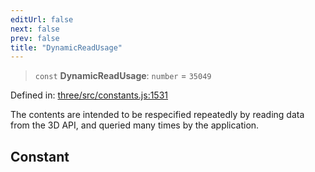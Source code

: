 ```yaml
---
editUrl: false
next: false
prev: false
title: "DynamicReadUsage"
---
```


> `const` **DynamicReadUsage**: `number` = `35049`

Defined in: [three/src/constants.js:1531](https://github.com/DefinitelyMaybe/three-i18n/blob/fa57b79433d1c349ffb23a78727299c8d4190136/three/src/constants.js#L1531)

The contents are intended to be respecified repeatedly by reading data from the 3D API, and queried
many times by the application.

## Constant
